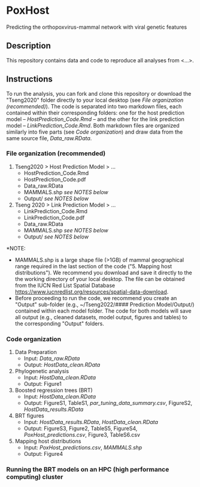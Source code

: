 # PoxHost
Predicting the orthopoxvirus-mammal network with viral genetic features

## Description
This repository contains data and code to reproduce all analyses from <...>.

## Instructions 
To run the analysis, you can fork and clone this repository or download the "Tseng2020" folder directly to your local desktop (see *File organization (recommended)*). The code is separated into two markdown files, each contained within their corresponding folders: one for the host prediction model – *HostPrediction_Code.Rmd* – and the other for the link prediction model – *LinkPrediction_Code.Rmd*. Both markdown files are organized similarly into five parts (see *Code organization*) and draw data from the same source file, *Data_raw.RData*. 

### File organization (recommended)
1. Tseng2020 > Host Prediction Model > ... 
      - HostPrediction_Code.Rmd
      - HostPrediction_Code.pdf
      - Data_raw.RData
      - MAMMALS.shp *see NOTES below*
      - Output/ *see NOTES below*
2. Tseng 2020 > Link Prediction Model > ...
      - LinkPrediction_Code.Rmd
      - LinkPrediction_Code.pdf
      - Data_raw.RData
      - MAMMALS.shp *see NOTES below*
      - Output/ *see NOTES below*

*NOTE: 
- MAMMALS.shp is a large shape file (>1GB) of mammal geographical range required in the last section of the code ("5. Mapping host distributions"). We recommend you download and save it directly to the the working directory of your local desktop. The file can be obtained from the IUCN Red List Spatial Database <https://www.iucnredlist.org/resources/spatial-data-download>.
- Before proceeding to run the code, we recommend you create an "Output" sub-folder (e.g., ~/Tseng2022/#### Prediction Model/Output/) contained within each model folder. The code for both models will save all output (e.g., cleaned datasets, model output, figures and tables) to the corresponding "Output" folders. 

### Code organization
1. Data Preparation
     - Input: *Data_raw.RData*
     - Output: *HostData_clean.RData*
2. Phylogenetic analysis
     - Input: *HostData_clean.RData*
     - Output: Figure1
3. Boosted regression trees (BRT)
     - Input: *HostData_clean.RData*
     - Output: FigureS1, TableS1, *par_tuning_data_summary.csv*, FigureS2, *HostData_results.RData*
4. BRT figures 
     - Input: *HostData_results.RData*, *HostData_clean.RData*
     - Output: FigureS3, Figure2, TableS5, FigureS4, *PoxHost_predictions.csv*, Figure3, TableS6.csv
5. Mapping host distributions
     - Input: *PoxHost_predictions.csv*, *MAMMALS.shp*
     - Output: Figure4

### Running the BRT models on an HPC (high performance computing) cluster

